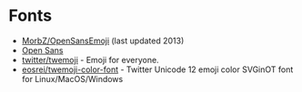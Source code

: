 # Fonts

- [MorbZ/OpenSansEmoji](https://github.com/MorbZ/OpenSansEmoji) (last updated 2013)
- [Open Sans](https://fonts.google.com/specimen/Open+Sans?selection.family=Open+Sans)
- [twitter/twemoji](https://github.com/twitter/twemoji) - Emoji for everyone.
- [eosrei/twemoji-color-font](https://github.com/eosrei/twemoji-color-font) - Twitter Unicode 12 emoji color SVGinOT font for Linux/MacOS/Windows
